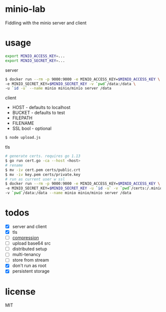 # minio-lab
Fiddling with the minio server and client

# usage

```bash
export MINIO_ACCESS_KEY=...
export MINIO_SECRET_KEY=...
```

server
```bash
$ docker run --rm -p 9000:9000 -e MINIO_ACCESS_KEY=$MINIO_ACCESS_KEY \
-e MINIO_SECRET_KEY=$MINIO_SECRET_KEY -v `pwd`/data:/data \
-u `id -u` --name minio minio/minio server /data
```

client
- HOST - defaults to localhost
- BUCKET - defaults to test
- FILEPATH
- FILENAME
- SSL bool - optional

```bash
$ node upload.js
```

tls
```bash
# generate certs. requires go 1.13
$ go run cert.go -ca --host <host>
# rename
$ mv -iv cert.pem certs/public.crt
$ mv -iv key.pem certs/private.key
# run as current user w ssl
$ docker run --rm -p 9000:9000 -e MINIO_ACCESS_KEY=$MINIO_ACCESS_KEY \
-e MINIO_SECRET_KEY=$MINIO_SECRET_KEY -u `id -u` -v `pwd`/certs:/.minio/certs:ro \
-v `pwd`/data:/data --name minio minio/minio server /data
```

# todos
- [x] server and client
- [x] tls
- [ ] [compression](https://docs.min.io/docs/minio-compression-guide.html)
- [ ] upload base64 src
- [ ] distributed setup
- [ ] multi-tenancy
- [ ] store from stream
- [x] don't run as root
- [x] persistent storage

# license
MIT
